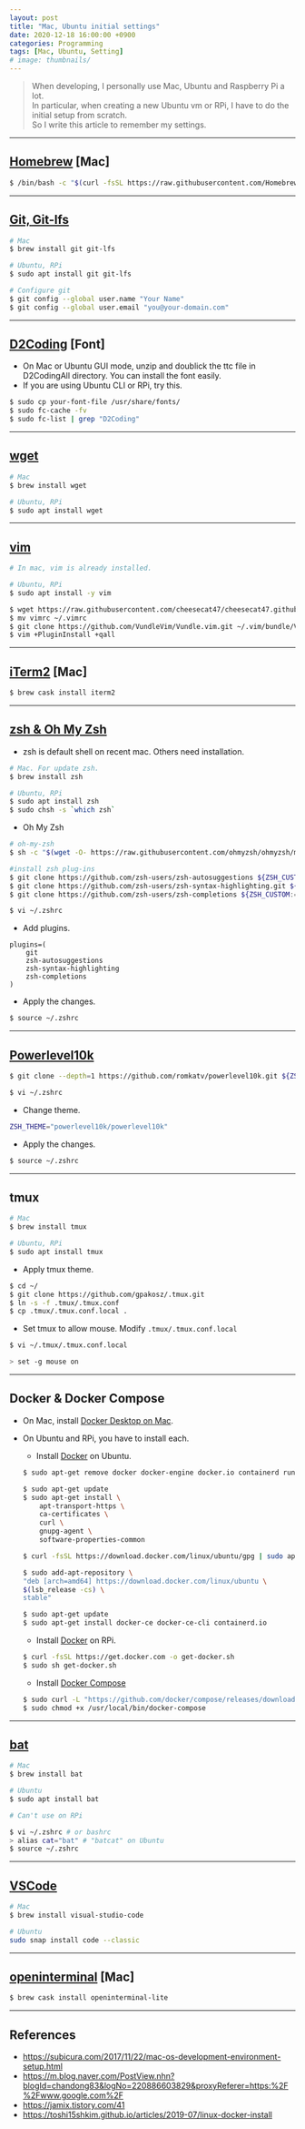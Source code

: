 ```yaml
---
layout: post
title: "Mac, Ubuntu initial settings"
date: 2020-12-18 16:00:00 +0900
categories: Programming
tags: [Mac, Ubuntu, Setting]
# image: thumbnails/
---
```


> When developing, I personally use Mac, Ubuntu and Raspberry Pi a lot.  
> In particular, when creating a new Ubuntu vm or RPi, I have to do the initial setup from scratch.  
> So I write this article to remember my settings.  
<!-- > 개발을 할 때 개인적으로 맥과 우분투, 라즈베리 파이를 많이 사용합니다.  
> 특히, 새 우분투 vm을 만들거나 라즈베리 파이를 사용할 때 초기 세팅을 처음부터 해야됩니다.  
> 그래서 제가 사용하는 프로그램과 환경을 정리해봤습니다. -->

---

## [Homebrew](https://brew.sh/) [Mac]  

```bash
$ /bin/bash -c "$(curl -fsSL https://raw.githubusercontent.com/Homebrew/install/HEAD/install.sh)"
```

---

## [Git, Git-lfs](https://git-scm.com/downloads)

```bash
# Mac
$ brew install git git-lfs

# Ubuntu, RPi
$ sudo apt install git git-lfs

# Configure git
$ git config --global user.name "Your Name"
$ git config --global user.email "you@your-domain.com"
```

---

## [D2Coding](https://github.com/naver/d2codingfont/releases) [Font] 

- On Mac or Ubuntu GUI mode, unzip and doublick the ttc file in D2CodingAll directory. You can install the font easily.  
- If you are using Ubuntu CLI or RPi, try this.  

```bash
$ sudo cp your-font-file /usr/share/fonts/
$ sudo fc-cache -fv
$ sudo fc-list | grep "D2Coding"
```

---

## [wget](https://iterm2.com/downloads.html)

```bash
# Mac
$ brew install wget

# Ubuntu, RPi
$ sudo apt install wget
```

---

## [vim](https://www.vim.org/download.php)

```bash
# In mac, vim is already installed.

# Ubuntu, RPi
$ sudo apt install -y vim

$ wget https://raw.githubusercontent.com/cheesecat47/cheesecat47.github.io/cheesecat47-patch-1/assets/etc/vimrc
$ mv vimrc ~/.vimrc
$ git clone https://github.com/VundleVim/Vundle.vim.git ~/.vim/bundle/Vundle.vim
$ vim +PluginInstall +qall
```

---

## [iTerm2](https://iterm2.com/downloads.html) [Mac]

```zsh
$ brew cask install iterm2
```

---

## [zsh & Oh My Zsh](https://github.com/ohmyzsh/ohmyzsh)  

- zsh is default shell on recent mac. Others need installation.  

```bash
# Mac. For update zsh.
$ brew install zsh

# Ubuntu, RPi
$ sudo apt install zsh
$ sudo chsh -s `which zsh`
```

- Oh My Zsh  

```zsh
# oh-my-zsh
$ sh -c "$(wget -O- https://raw.githubusercontent.com/ohmyzsh/ohmyzsh/master/tools/install.sh)"

#install zsh plug-ins
$ git clone https://github.com/zsh-users/zsh-autosuggestions ${ZSH_CUSTOM:-~/.oh-my-zsh/custom}/plugins/zsh-autosuggestions
$ git clone https://github.com/zsh-users/zsh-syntax-highlighting.git ${ZSH_CUSTOM:-~/.oh-my-zsh/custom}/plugins/zsh-syntax-highlighting
$ git clone https://github.com/zsh-users/zsh-completions ${ZSH_CUSTOM:=~/.oh-my-zsh/custom}/plugins/zsh-completions

$ vi ~/.zshrc
```

- Add plugins.

```
plugins=(
    git
    zsh-autosuggestions
    zsh-syntax-highlighting
    zsh-completions
)
```

- Apply the changes.

```bash
$ source ~/.zshrc
```

---

## [Powerlevel10k](https://github.com/romkatv/powerlevel10k)

```zsh
$ git clone --depth=1 https://github.com/romkatv/powerlevel10k.git ${ZSH_CUSTOM:-$HOME/.oh-my-zsh/custom}/themes/powerlevel10k

$ vi ~/.zshrc
```

- Change theme.

```zsh
ZSH_THEME="powerlevel10k/powerlevel10k"
```

- Apply the changes.

```zsh
$ source ~/.zshrc
```

---

## tmux

```zsh
# Mac
$ brew install tmux

# Ubuntu, RPi
$ sudo apt install tmux
```

- Apply tmux theme.

```zsh
$ cd ~/
$ git clone https://github.com/gpakosz/.tmux.git
$ ln -s -f .tmux/.tmux.conf
$ cp .tmux/.tmux.conf.local .
```

- Set tmux to allow mouse. Modify `.tmux/.tmux.conf.local`

```zsh
$ vi ~/.tmux/.tmux.conf.local

> set -g mouse on
```

---

## Docker & Docker Compose

- On Mac, install [Docker Desktop on Mac](https://docs.docker.com/docker-for-mac/install/).
- On Ubuntu and RPi, you have to install each. 
    - Install [Docker](https://docs.docker.com/engine/install/ubuntu/) on Ubuntu.

    ```bash
    $ sudo apt-get remove docker docker-engine docker.io containerd runc

    $ sudo apt-get update
    $ sudo apt-get install \
        apt-transport-https \
        ca-certificates \
        curl \
        gnupg-agent \
        software-properties-common

    $ curl -fsSL https://download.docker.com/linux/ubuntu/gpg | sudo apt-key add -

    $ sudo add-apt-repository \
    "deb [arch=amd64] https://download.docker.com/linux/ubuntu \
    $(lsb_release -cs) \
    stable"

    $ sudo apt-get update
    $ sudo apt-get install docker-ce docker-ce-cli containerd.io
    ```

    - Install [Docker](https://docs.docker.com/engine/install/debian/#install-using-the-convenience-script) on RPi.

    ```bash
    $ curl -fsSL https://get.docker.com -o get-docker.sh
    $ sudo sh get-docker.sh
    ```

    - Install [Docker Compose](https://docs.docker.com/compose/install/)

    ```bash
    $ sudo curl -L "https://github.com/docker/compose/releases/download/1.27.4/docker-compose-$(uname -s)-$(uname -m)" -o /usr/local/bin/docker-compose
    $ sudo chmod +x /usr/local/bin/docker-compose
    ```

---

## [bat](https://github.com/sharkdp/bat#installation)

```bash
# Mac
$ brew install bat

# Ubuntu
$ sudo apt install bat

# Can't use on RPi

$ vi ~/.zshrc # or bashrc
> alias cat="bat" # "batcat" on Ubuntu
$ source ~/.zshrc
```

---

## [VSCode](https://code.visualstudio.com/download)

```bash
# Mac
$ brew install visual-studio-code

# Ubuntu
sudo snap install code --classic
```

---

## [openinterminal](https://github.com/Ji4n1ng/OpenInTerminal) [Mac]

```zsh
$ brew cask install openinterminal-lite
```

---

## References

- <https://subicura.com/2017/11/22/mac-os-development-environment-setup.html>  
- <https://m.blog.naver.com/PostView.nhn?blogId=chandong83&logNo=220886603829&proxyReferer=https:%2F%2Fwww.google.com%2F>
- <https://jamix.tistory.com/41>
- <https://toshi15shkim.github.io/articles/2019-07/linux-docker-install>